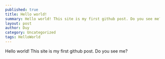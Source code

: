 ```yaml
---
published: true
title: Hello world!
summary: Hello world! This site is my first github post. Do you see me?
layout: post
author: Duy
category: Uncategorized
tags: HelloWorld
---
```


Hello world! This site is my first github post. Do you see me?
